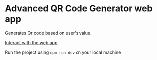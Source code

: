 # Advanced QR Code Generator web app

Generates Qr code based on user's value.

[Interact with the web app](https://my-qr-code-app.netlify.app/)

Run the project using `npm run dev` on your local machine
